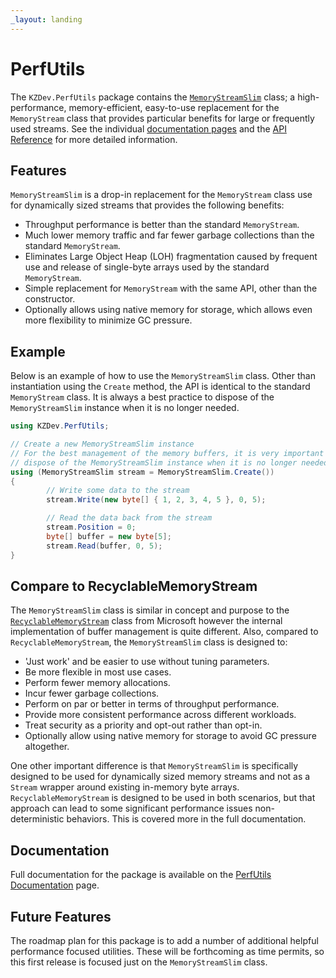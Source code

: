 ```yaml
---
_layout: landing
---
```


# PerfUtils

The `KZDev.PerfUtils` package contains the [`MemoryStreamSlim`](./articles/memorystreamslim.md) class; a high-performance, memory-efficient, easy-to-use replacement for the `MemoryStream` class that provides particular benefits for large or frequently used streams. See the individual [documentation pages](./articles/getting-started.md) and the [API Reference](/api/KZDev.PerfUtils.html) for more detailed information.

## Features

`MemoryStreamSlim` is a drop-in replacement for the `MemoryStream` class use for dynamically sized streams that provides the following benefits:

* Throughput performance is better than the standard `MemoryStream`.
* Much lower memory traffic and far fewer garbage collections than the standard `MemoryStream`.
* Eliminates Large Object Heap (LOH) fragmentation caused by frequent use and release of single-byte arrays used by the standard `MemoryStream`.
* Simple replacement for `MemoryStream` with the same API, other than the constructor.
* Optionally allows using native memory for storage, which allows even more flexibility to minimize GC pressure.

## Example

Below is an example of how to use the `MemoryStreamSlim` class. Other than instantiation using the `Create` method, the API is identical to the standard `MemoryStream` class. It is always a best practice to dispose of the `MemoryStreamSlim` instance when it is no longer needed.

```csharp
using KZDev.PerfUtils;

// Create a new MemoryStreamSlim instance
// For the best management of the memory buffers, it is very important to
// dispose of the MemoryStreamSlim instance when it is no longer needed.
using (MemoryStreamSlim stream = MemoryStreamSlim.Create())
{
		// Write some data to the stream
		stream.Write(new byte[] { 1, 2, 3, 4, 5 }, 0, 5);

		// Read the data back from the stream
		stream.Position = 0;
		byte[] buffer = new byte[5];
		stream.Read(buffer, 0, 5);
}
```

## Compare to RecyclableMemoryStream

The `MemoryStreamSlim` class is similar in concept and purpose to the [`RecyclableMemoryStream`](https://www.nuget.org/packages/Microsoft.IO.RecyclableMemoryStream) class from Microsoft however the internal implementation of buffer management is quite different. Also, compared to `RecyclableMemoryStream`, the `MemoryStreamSlim` class is designed to:

* 'Just work' and be easier to use without tuning parameters.
* Be more flexible in most use cases.
* Perform fewer memory allocations.
* Incur fewer garbage collections.
* Perform on par or better in terms of throughput performance.
* Provide more consistent performance across different workloads.
* Treat security as a priority and opt-out rather than opt-in.
* Optionally allow using native memory for storage to avoid GC pressure altogether.

One other important difference is that `MemoryStreamSlim` is specifically designed to be used for dynamically sized memory streams and not as a `Stream` wrapper around existing in-memory byte arrays. `RecyclableMemoryStream` is designed to be used in both scenarios, but that approach can lead to some significant performance issues non-deterministic behaviors. This is covered more in the full documentation.

## Documentation

Full documentation for the package is available on the [PerfUtils Documentation](articles/getting-started.md) page.

## Future Features

The roadmap plan for this package is to add a number of additional helpful performance focused utilities. These will be forthcoming as time permits, so this first release is focused just on the `MemoryStreamSlim` class.
